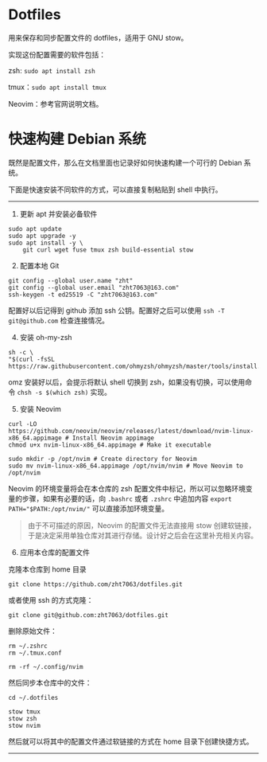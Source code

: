 # Dotfiles

用来保存和同步配置文件的 dotfiles，适用于 GNU stow。

实现这份配置需要的软件包括：

zsh: `sudo apt install zsh`

tmux：`sudo apt install tmux`

Neovim：参考官网说明文档。

# 快速构建 Debian 系统

既然是配置文件，那么在文档里面也记录好如何快速构建一个可行的 Debian 系统。

下面是快速安装不同软件的方式，可以直接复制粘贴到 shell 中执行。

---

1. 更新 apt 并安装必备软件

```shell
sudo apt update 
sudo apt upgrade -y 
sudo apt install -y \
    git curl wget fuse tmux zsh build-essential stow
```

2. 配置本地 Git

```shell
git config --global user.name "zht"
git config --global user.email "zht7063@163.com"
ssh-keygen -t ed25519 -C "zht7063@163.com"
```

配置好以后记得到 github 添加 ssh 公钥。配置好之后可以使用 `ssh -T git@github.com` 检查连接情况。

4. 安装 oh-my-zsh

```shell
sh -c \
"$(curl -fsSL https://raw.githubusercontent.com/ohmyzsh/ohmyzsh/master/tools/install.sh)"
```

omz 安装好以后，会提示将默认 shell 切换到 zsh，如果没有切换，可以使用命令 `chsh -s $(which zsh)` 实现。

5. 安装 Neovim

```shell
curl -LO https://github.com/neovim/neovim/releases/latest/download/nvim-linux-x86_64.appimage # Install Neovim appimage
chmod u+x nvim-linux-x86_64.appimage # Make it executable

sudo mkdir -p /opt/nvim # Create directory for Neovim 
sudo mv nvim-linux-x86_64.appimage /opt/nvim/nvim # Move Neovim to /opt/nvim

```

Neovim 的环境变量将会在本仓库的 zsh 配置文件中标记，所以可以忽略环境变量的步骤，如果有必要的话，向 `.bashrc` 或者 `.zshrc` 中追加内容 `export PATH="$PATH:/opt/nvim/"` 可以直接添加环境变量。

> 由于不可描述的原因，Neovim 的配置文件无法直接用 stow 创建软链接，于是决定采用单独仓库对其进行存储。设计好之后会在这里补充相关内容。

6. 应用本仓库的配置文件

克隆本仓库到 home 目录

```shell
git clone https://github.com/zht7063/dotfiles.git
```

或者使用 ssh 的方式克隆：

```shell
git clone git@github.com:zht7063/dotfiles.git
```

删除原始文件：

```shell
rm ~/.zshrc
rm ~/.tmux.conf

rm -rf ~/.config/nvim

```
然后同步本仓库中的文件：

```shell
cd ~/.dotfiles

stow tmux
stow zsh
stow nvim

```
然后就可以将其中的配置文件通过软链接的方式在 home 目录下创建快捷方式。

---

